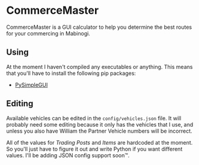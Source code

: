 # CommerceMaster

CommerceMaster is a GUI calculator to help you determine the best routes for your commercing in Mabinogi.

## Using

At the moment I haven't compiled any executables or anything.
This means that you'll have to install the following pip packages:

- [PySimpleGUI](https://pypi.org/project/PySimpleGUI/)

## Editing

Available vehicles can be edited in the `config/vehicles.json` file.
It will probably need some editing because it only has the vehicles that I use,
and unless you also have William the Partner Vehicle numbers will be incorrect.

All of the values for *Trading Posts* and *Items* are hardcoded at the moment.
So you'll just have to figure it out and write Python if you want different values.
I'll be adding JSON config support soon™.